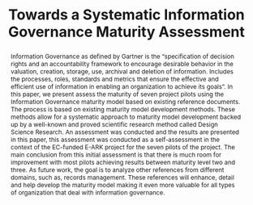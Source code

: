 ---
abstract: Information Governance as defined by Gartner is the “specification of decision
  rights and an accountability framework to encourage desirable behavior in the valuation,
  creation, storage, use, archival and deletion of information. Includes the processes,
  roles, standards and metrics that ensure the effective and efficient use of information
  in enabling an organization to achieve its goals”. In this paper, we present assess
  the maturity of seven project pilots using the Information Governance maturity model
  based on existing reference documents. The process is based on existing maturity
  model development methods. These methods allow for a systematic approach to maturity
  model development backed up by a well-known and proved scientific research method
  called Design Science Research. An assessment was conducted and the results are
  presented in this paper, this assessment was conducted as a self-assessment in the
  context of the EC-funded E-ARK project for the seven pilots of the project. The
  main conclusion from this initial assessment is that there is much room for improvement
  with most pilots achieving results between maturity level two and three. As future
  work, the goal is to analyze other references from different domains, such as, records
  management. These references will enhance, detail and help develop the maturity
  model making it even more valuable for all types of organization that deal with
  information governance.
creators:
- Proença, Diogo
- Borbinha, José
- Vieira, Ricardo
date: null
document_url: https://services.phaidra.univie.ac.at/api/object/o:503178/download
grand_parent: iPRES
institutions: []
keywords: []
landing_page_url: https://phaidra.univie.ac.at/o:503178
language: eng
layout: publication
license: CC BY-NC-SA 3.0 AT
notes_url: null
parent: iPRES 2016
publication_type: paper
size: 741831
slides_url: null
source_name: iPRES
stream_url: null
title: Towards a Systematic Information Governance Maturity Assessment
year: 2016
---
